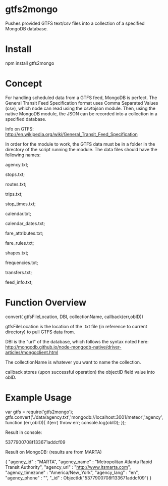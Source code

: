 gtfs2mongo
==========

Pushes provided GTFS text/csv files into a collection of a specified MongoDB database.

Install
===
npm install gtfs2mongo

Concept
===

For handling scheduled data from a GTFS feed, MongoDB is perfect. The General Transit Feed Specification format uses Comma Separated Values (csv), which node can read using the csvtojson module. Then, using the native MongoDB module, the JSON can be recorded into a collection in a specified database. 

Info on GTFS: http://en.wikipedia.org/wiki/General_Transit_Feed_Specification

In order for the module to work, the GTFS data must be in a folder in the directory of the script running the module. The data files should have the following names:

agency.txt;

stops.txt;

routes.txt;

trips.txt;

stop_times.txt;

calendar.txt;

calendar_dates.txt;

fare_attributes.txt;

fare_rules.txt;

shapes.txt;

frequencies.txt;

transfers.txt;

feed_info.txt;

Function Overview
========

convert( gtfsFileLocation, DBI, collectionName, callback(err,obID))

gtfsFileLocation is the location of the .txt file (in reference to current directory) to pull GTFS data from.

DBI is the "url" of the database, which follows the syntax noted here: http://mongodb.github.io/node-mongodb-native/driver-articles/mongoclient.html

The collectionName is whatever you want to name the collection. 

callback stores (upon successful operation) the objectID field value into obID.

Example Usage
========
var gtfs = require('gtfs2mongo');
gtfs.convert('./data/agency.txt','mongodb://localhost:3001/meteor','agency',function (err,obID){
  if(err) throw err;
  console.log(obID);
});


Result in console:

5377900708f133671addcf09

Result on MongoDB: (results are from MARTA)

{ "agency_id" : "MARTA", "agency_name" : "Metropolitan Atlanta Rapid Transit Authority", "agency_url" : "http://www.itsmarta.com", "agency_timezone" : "America/New_York", "agency_lang" : "en", "agency_phone" : "", "_id" : ObjectId("5377900708f133671addcf09") }








